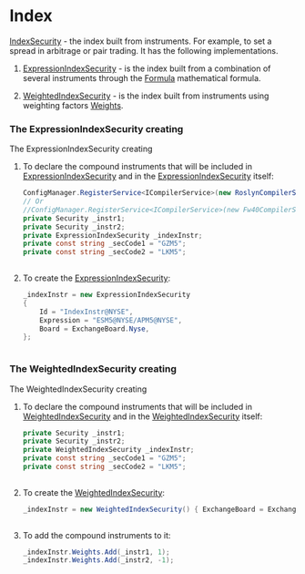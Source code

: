# Index

[IndexSecurity](../api/StockSharp.Algo.IndexSecurity.html) \- the index built from instruments. For example, to set a spread in arbitrage or pair trading. It has the following implementations.

1. [ExpressionIndexSecurity](../api/StockSharp.Algo.Expressions.ExpressionIndexSecurity.html) \- is the index built from a combination of several instruments through the [Formula](../api/StockSharp.Algo.Expressions.ExpressionIndexSecurity.Formula.html) mathematical formula.

2. [WeightedIndexSecurity](../api/StockSharp.Algo.WeightedIndexSecurity.html) \- is the index built from instruments using weighting factors [Weights](../api/StockSharp.Algo.WeightedIndexSecurity.Weights.html).

### The ExpressionIndexSecurity creating

The ExpressionIndexSecurity creating

1. To declare the compound instruments that will be included in [ExpressionIndexSecurity](../api/StockSharp.Algo.Expressions.ExpressionIndexSecurity.html) and in the [ExpressionIndexSecurity](../api/StockSharp.Algo.Expressions.ExpressionIndexSecurity.html) itself:

   ```cs
   ConfigManager.RegisterService<ICompilerService>(new RoslynCompilerService());
   // Or
   //ConfigManager.RegisterService<ICompilerService>(new Fw40CompilerService(Directory.GetCurrentDirectory(), Directory.GetCurrentDirectory()));
   private Security _instr1;
   private Security _instr2;
   private ExpressionIndexSecurity _indexInstr;
   private const string _secCode1 = "GZM5";
   private const string _secCode2 = "LKM5";
   							
   ```
2. To create the [ExpressionIndexSecurity](../api/StockSharp.Algo.Expressions.ExpressionIndexSecurity.html):

   ```cs
   _indexInstr = new ExpressionIndexSecurity
   {
       Id = "IndexInstr@NYSE",
       Expression = "ESM5@NYSE/APM5@NYSE",
       Board = ExchangeBoard.Nyse,
   };
   							
   ```

### The WeightedIndexSecurity creating

The WeightedIndexSecurity creating

1. To declare the compound instruments that will be included in [WeightedIndexSecurity](../api/StockSharp.Algo.WeightedIndexSecurity.html) and in the [WeightedIndexSecurity](../api/StockSharp.Algo.WeightedIndexSecurity.html) itself:

   ```cs
   private Security _instr1;
   private Security _instr2;
   private WeightedIndexSecurity _indexInstr;
   private const string _secCode1 = "GZM5";
   private const string _secCode2 = "LKM5";
   							
   ```
2. To create the [WeightedIndexSecurity](../api/StockSharp.Algo.WeightedIndexSecurity.html):

   ```cs
   _indexInstr = new WeightedIndexSecurity() { ExchangeBoard = ExchangeBoard.Nyse, Id = "IndexInstr" };
   							
   ```
3. To add the compound instruments to it:

   ```cs
   _indexInstr.Weights.Add(_instr1, 1);
   _indexInstr.Weights.Add(_instr2, -1);
   							
   ```
